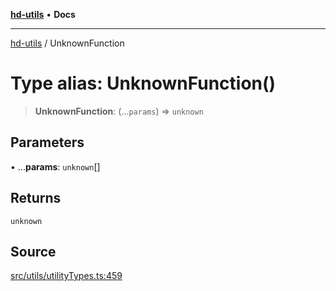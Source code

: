 [**hd-utils**](../README.md) • **Docs**

***

[hd-utils](../globals.md) / UnknownFunction

# Type alias: UnknownFunction()

> **UnknownFunction**: (...`params`) => `unknown`

## Parameters

• ...**params**: `unknown`[]

## Returns

`unknown`

## Source

[src/utils/utilityTypes.ts:459](https://github.com/AhmadHddad/h-utils/blob/5c76ff5de068cee019fc632d9da2e395721bb48f/src/utils/utilityTypes.ts#L459)
